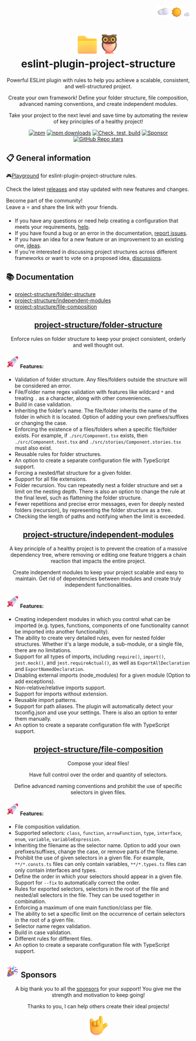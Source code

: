 <a id="root"></a>

<div>&nbsp;</div>

<p align="right">
  <picture><img src="https://raw.githubusercontent.com/Igorkowalski94/eslint-plugin-project-structure/main/images/Cloud.png" alt="Cloud" width="35" height="35" /></picture>
  <picture>
    <source media="(prefers-color-scheme: dark)" srcset="https://raw.githubusercontent.com/Igorkowalski94/eslint-plugin-project-structure/main/images/Crescent%20Moon.png">
    <source media="(prefers-color-scheme: light)" srcset="https://raw.githubusercontent.com/Igorkowalski94/eslint-plugin-project-structure/main/images/Sun.png">
    <img alt="Shows an illustrated sun in light mode and a moon with stars in dark mode." src="https://raw.githubusercontent.com/Igorkowalski94/eslint-plugin-project-structure/main/images/Sun.png" width="30" height="30" />
  </picture>
  <picture><img src="https://raw.githubusercontent.com/Igorkowalski94/eslint-plugin-project-structure/main/images/Cloud.png" alt="Cloud" width="19" height="19" /></picture>
</p>
<h1 align="center"><picture><img src="https://raw.githubusercontent.com/Igorkowalski94/eslint-plugin-project-structure/main/images/File%20Folder.png" alt="Folder" width="60" height="60" /></picture><picture><img src="https://raw.githubusercontent.com/Igorkowalski94/eslint-plugin-project-structure/main/images/Owl.png" alt="Owl" width="60" height="60" /></picture><br>eslint&#8209;plugin-project&#8209;structure</h1>

<p align="center">Powerful ESLint plugin with rules to help you achieve a scalable, consistent, and well-structured project.</p>
<p align="center">Create your own framework! Define your folder structure, file composition, advanced naming conventions, and create independent modules.</p>
<p align="center">Take your project to the next level and save time by automating the review of key principles of a healthy project!</p>

<div align="center">

[![npm](https://img.shields.io/npm/v/eslint-plugin-project-structure.svg?&logo=nodedotjs&color=%231f6feb&labelColor=%23212830)](https://www.npmjs.com/package/eslint-plugin-project-structure#root)
[![npm downloads](https://img.shields.io/npm/dy/eslint-plugin-project-structure.svg?&logo=nodedotjs&label=Downloads&color=%238957e5&labelColor=%23212830)](https://www.npmjs.com/package/eslint-plugin-project-structure#root)
[![Check, test, build](https://img.shields.io/github/actions/workflow/status/Igorkowalski94/eslint-plugin-project-structure/check.yml?&logo=github&color=%23238636&label=Check%2C%20test%2C%20build&labelColor=%23212830)](https://github.com/Igorkowalski94/eslint-plugin-project-structure/actions/workflows/check.yml)
[![Sponsor](https://img.shields.io/badge/Sponsor-grey?logo=githubsponsors&style=flat&color=%23212830)](https://github.com/sponsors/Igorkowalski94)
[![GitHub Repo stars](https://img.shields.io/github/stars/igorkowalski94/eslint-plugin-project-structure?label=Star)](https://github.com/Igorkowalski94/eslint-plugin-project-structure)

</div>

## 📋 General information

🎮[Playground](https://github.com/Igorkowalski94/eslint-plugin-project-structure-playground#root) for eslint-plugin-project-structure rules.

Check the latest [releases](https://github.com/Igorkowalski94/eslint-plugin-project-structure/releases) and stay updated with new features and changes.

Become part of the community!<br>
Leave a ⭐ and share the link with your friends.<br>

- If you have any questions or need help creating a configuration that meets your requirements, [help](https://github.com/Igorkowalski94/eslint-plugin-project-structure/discussions/new?category=help).
- If you have found a bug or an error in the documentation, [report issues](https://github.com/Igorkowalski94/eslint-plugin-project-structure/issues/new?assignees=Igorkowalski94&labels=bug&projects=&template=bug_report.md&title=%5BBUG%5D).
- If you have an idea for a new feature or an improvement to an existing one, [ideas](https://github.com/Igorkowalski94/eslint-plugin-project-structure/discussions/new?category=ideas).
- If you're interested in discussing project structures across different frameworks or want to vote on a proposed idea, [discussions](https://github.com/Igorkowalski94/eslint-plugin-project-structure/discussions?discussions_q=).

## 📚 Documentation

- [project-structure/folder-structure](https://github.com/Igorkowalski94/eslint-plugin-project-structure/wiki/project%E2%80%91structure-%E2%80%8Bfolder%E2%80%91structure#root)
- [project-structure/independent-modules](https://github.com/Igorkowalski94/eslint-plugin-project-structure/wiki/project%E2%80%91structure-%E2%80%8Bindependent%E2%80%91modules#root)
- [project-structure/file-composition](https://github.com/Igorkowalski94/eslint-plugin-project-structure/wiki/project%E2%80%91structure-%E2%80%8Bfile%E2%80%91composition#root)

<h2 align="center"><a href="https://github.com/Igorkowalski94/eslint-plugin-project-structure/wiki/project%E2%80%91structure-%E2%80%8Bfolder%E2%80%91structure#root">project&#8209;structure/&#8203;folder&#8209;structure</a></h2>
<p align="center">Enforce rules on folder structure to keep your project consistent, orderly and well thought out.</p>

<h4><picture><img src="https://raw.githubusercontent.com/Igorkowalski94/eslint-plugin-project-structure/main/images/Rocket.png" alt="Rocket" width="35" height="35" /></picture> Features:</h4>

- Validation of folder structure. Any files/folders outside the structure will be considered an error.
- File/Folder name regex validation with features like wildcard `*` and treating `.` as a character, along with other conveniences.
- Build in case validation.
- Inheriting the folder's name. The file/folder inherits the name of the folder in which it is located. Option of adding your own prefixes/suffixes or changing the case.
- Enforcing the existence of a files/folders when a specific file/folder exists. For example, if `./src/Component.tsx` exists, then `./src/Component.test.tsx` and `./src/stories/Component.stories.tsx` must also exist.
- Reusable rules for folder structures.
- An option to create a separate configuration file with TypeScript support.
- Forcing a nested/flat structure for a given folder.
- Support for all file extensions.
- Folder recursion. You can repeatedly nest a folder structure and set a limit on the nesting depth. There is also an option to change the rule at the final level, such as flattening the folder structure.
- Fewer repetitions and precise error messages, even for deeply nested folders (recursion), by representing the folder structure as a tree.
- Checking the length of paths and notifying when the limit is exceeded.

<h2 align="center"><a href="https://github.com/Igorkowalski94/eslint-plugin-project-structure/wiki/project%E2%80%91structure-%E2%80%8Bindependent%E2%80%91modules#root">project&#8209;structure/&#8203;independent&#8209;modules</a></h2>
<p align="center">A key principle of a healthy project is to prevent the creation of a massive dependency tree,
where removing or editing one feature triggers a chain reaction that impacts the entire project.</p>
<p align="center">Create independent modules to keep your project scalable and easy to maintain. Get rid of dependencies between modules and create truly independent functionalities.</p>

<h4><picture><img src="https://raw.githubusercontent.com/Igorkowalski94/eslint-plugin-project-structure/main/images/Rocket.png" alt="Rocket" width="35" height="35" /></picture> Features:</h4>

- Creating independent modules in which you control what can be imported (e.g. types, functions, components of one functionality cannot be imported into another functionality).
- The ability to create very detailed rules, even for nested folder structures. Whether it's a large module, a sub-module, or a single file, there are no limitations.
- Support for all types of imports, including `require()`, `import()`, `jest.mock()`, and `jest.requireActual()`, as well as `ExportAllDeclaration` and `ExportNamedDeclaration`.
- Disabling external imports (node_modules) for a given module (Option to add exceptions).
- Non-relative/relative imports support.
- Support for imports without extension.
- Reusable import patterns.
- Support for path aliases. The plugin will automatically detect your tsconfig.json and use your settings. There is also an option to enter them manually.
- An option to create a separate configuration file with TypeScript support.

<h2 align="center"><a href="https://github.com/Igorkowalski94/eslint-plugin-project-structure/wiki/project%E2%80%91structure-%E2%80%8Bfile%E2%80%91composition#root">project&#8209;structure/&#8203;file&#8209;composition</a></h2>
<p align="center">Compose your ideal files!</p>
<p align="center">Have full control over the order and quantity of selectors.</p>
<p align="center">Define advanced naming conventions and prohibit the use of specific selectors in given files.</p>

<h4><picture><img src="https://raw.githubusercontent.com/Igorkowalski94/eslint-plugin-project-structure/main/images/Rocket.png" alt="Rocket" width="35" height="35" /></picture> Features:</h4>

- File composition validation.
- Supported selectors: `class`, `function`, `arrowFunction`, `type`, `interface`, `enum`, `variable`, `variableExpression`.
- Inheriting the filename as the selector name. Option to add your own prefixes/suffixes, change the case, or remove parts of the filename.
- Prohibit the use of given selectors in a given file. For example, `**/*.consts.ts` files can only contain variables, `**/*.types.ts` files can only contain interfaces and types.
- Define the order in which your selectors should appear in a given file. Support for `--fix` to automatically correct the order.
- Rules for exported selectors, selectors in the root of the file and nested/all selectors in the file. They can be used together in combination.
- Enforcing a maximum of one main function/class per file.
- The ability to set a specific limit on the occurrence of certain selectors in the root of a given file.
- Selector name regex validation.
- Build in case validation.
- Different rules for different files.
- An option to create a separate configuration file with TypeScript support.

<h2><picture><img src="https://raw.githubusercontent.com/Igorkowalski94/eslint-plugin-project-structure/main/images/Party%20Popper.png" alt="Party Popper" width="35" height="35" /></picture> Sponsors</h2>

<p align="center">A big thank you to all the <a href="https://github.com/sponsors/Igorkowalski94">sponsors</a> for your support! You give me the strength and motivation to keep going!</p>
<p align="center"> Thanks to you, I can help others create their ideal projects!</p>
<p align="center"><picture><img src="https://raw.githubusercontent.com/Igorkowalski94/eslint-plugin-project-structure/main/images/Love-You%20Gesture.png" alt="Love-You Gesture" width="60px" height="60px" /></picture><p>

<!--
  conventions,
  architecture,
  file,
  folder,
  project,
  structure,
  filename,
  path,
  validation,
  rules,
  clean,
  frontend,
  backend,
  import,
  boundaries,
  eslint,
  eslint-plugin,

  naming-conventions,
  file-composition,
  independent-modules,

  project architecture,
  project structure,
  folder structure,
  file structure,

  react,
  react folder structure,
  react file structure,
  react project structure,
  react architecture,
  react conventions,

  react native,
  react native folder structure,
  react native file structure,
  react native project structure,
  react native architecture,
  react native conventions,

  nextjs
  nextjs folder structure,
  nextjs file structure,
  nextjs project structure,
  nextjs architecture,
  nextjs conventions,

  remix,
  remix folder structure,
  remix file structure,
  remix project structure,
  remix architecture,
  remix conventions,

  angular,
  angular folder structure,
  angular file structure,
  angular project structure,
  angular architecture,
  angular conventions,

  vue,
  vue folder structure,
  vue file structure,
  vue project structure,
  vue architecture,
  vue conventions,

  node,
  node folder structure,
  node file structure,
  node project structure,
  node architecture,
  node conventions,

  express,
  express folder structure,
  express file structure,
  express project structure,
  express architecture,
  express conventions,

  nestjs,
  nestjs folder structure,
  nestjs file structure,
  nestjs project structure,
  nestjs architecture,
  nestjs conventions,

  solid,
  solid folder structure,
  solid file structure,
  solid project structure,
  solid architecture,
  solid conventions,

  svelte,
  svelte folder structure,
  svelte file structure,
  svelte project structure,
  svelte architecture,
  svelte conventions
 -->
